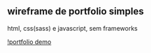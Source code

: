 
## wireframe de portfolio simples 
html, css(sass) e javascript, sem frameworks

[!portfolio demo](/home/bruno/Vídeos/portfoliodemo.gif)
